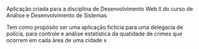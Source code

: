 Aplicação criada para a disciplina de Desenvolvimento Web II do curso de Análise e Desenvolvimento de Sistemas

Tem como propósito ser uma aplicação fictícia para uma delegacia de polícia, para controle e análise estatística
da quatidade de crimes que ocorrem em cada área de uma cidade x
